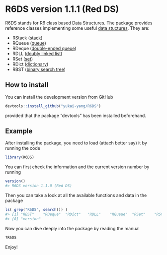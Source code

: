 <!-- README.md is generated from README.Rmd. Please edit that file -->

R6DS version 1.1.1 (Red DS)
===========================

R6DS stands for R6 class based Data Structures. The package provides
reference classes implementing some useful [data
stuctures](https://en.wikipedia.org/wiki/Data_structure). They are:

-   RStack
    ([stack](https://en.wikipedia.org/wiki/Stack_(abstract_data_type)))
-   RQueue
    ([queue](https://en.wikipedia.org/wiki/Queue_(abstract_data_type)))
-   RDeque ([double-ended
    queue](https://en.wikipedia.org/wiki/Double-ended_queue))
-   RDLL ([doubly linked
    list](https://en.wikipedia.org/wiki/Doubly_linked_list))
-   RSet ([set](https://en.wikipedia.org/wiki/Set_(abstract_data_type)))
-   RDict
    ([dictionary](https://en.wikipedia.org/wiki/Associative_array))
-   RBST ([binary search
    tree](https://en.wikipedia.org/wiki/Binary_search_tree))

How to install
--------------

You can install the development version from GitHub

``` r
devtools::install_github("yukai-yang/R6DS")
```

provided that the package “devtools” has been installed beforehand.

Example
-------

After installing the package, you need to load (attach better say) it by
running the code

``` r
library(R6DS)
```

You can first check the information and the current version number by
running

``` r
version()
#> R6DS version 1.1.0 (Red DS)
```

Then you can take a look at all the available functions and data in the
package

``` r
ls( grep("R6DS", search()) ) 
#> [1] "RBST"    "RDeque"  "RDict"   "RDLL"    "RQueue"  "RSet"    "RStack" 
#> [8] "version"
```

Now you can dive deeply into the package by reading the manual

``` r
?R6DS
```

Enjoy!
